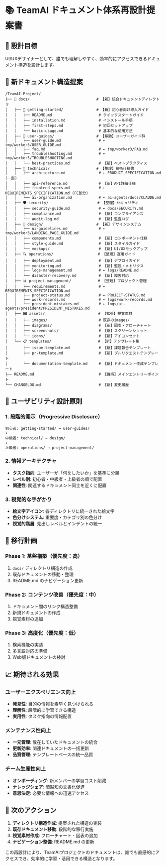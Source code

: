 # 📚 TeamAI ドキュメント体系再設計提案書

## 🎯 設計目標

UI/UXデザイナーとして、誰でも理解しやすく、効率的にアクセスできるドキュメント構造を設計します。

## 📁 新ドキュメント構造提案

```
/TeamAI-Project/
├── 📖 docs/                              # 【新】統合ドキュメントディレクトリ
│   ├── 🚀 getting-started/               # 【新】初心者向け導入ガイド
│   │   ├── README.md                     # クイックスタートガイド
│   │   ├── installation.md               # インストール手順
│   │   ├── first-steps.md                # 初回セットアップ
│   │   └── basic-usage.md                # 基本的な使用方法
│   ├── 👥 user-guides/                   # 【移動】ユーザーガイド群
│   │   ├── user-guide.md                 # ← tmp/worker3/USER_GUIDE.md
│   │   ├── faq.md                        # ← tmp/worker3/FAQ.md
│   │   ├── troubleshooting.md            # ← tmp/worker3/TROUBLESHOOTING.md
│   │   └── best-practices.md             # 【新】ベストプラクティス
│   ├── 🔧 technical/                     # 【整理】技術仕様書
│   │   ├── architecture.md               # ← PRODUCT_SPECIFICATION.md (一部)
│   │   ├── api-reference.md              # 【新】API詳細仕様
│   │   ├── frontend-specs.md             # ← REQUIREMENTS_SPECIFICATION.md (FE部分)
│   │   └── ai-organization.md            # ← ai-agents/docs/CLAUDE.md
│   ├── 🛡️ security/                      # 【整理】セキュリティ
│   │   ├── security-guide.md             # ← docs/SECURITY.md
│   │   ├── compliance.md                 # 【新】コンプライアンス
│   │   └── audit-log.md                  # 【新】監査ログ
│   ├── 🎨 design/                        # 【新】デザインシステム
│   │   ├── ui-guidelines.md              # ← tmp/worker3/LANDING_PAGE_GUIDE.md
│   │   ├── components.md                 # 【新】コンポーネント仕様
│   │   ├── style-guide.md                # 【新】スタイルガイド
│   │   └── mockups/                      # 【新】UI/UXモックアップ
│   ├── 🔍 operations/                    # 【整理】運用ガイド
│   │   ├── deployment.md                 # 【新】デプロイガイド
│   │   ├── monitoring.md                 # 【新】監視・メトリクス
│   │   ├── logs-management.md            # ← logs/README.md
│   │   └── disaster-recovery.md          # 【新】障害対応
│   ├── 📊 project-management/            # 【整理】プロジェクト管理
│   │   ├── requirements.md               # ← REQUIREMENTS_SPECIFICATION.md
│   │   ├── project-status.md             # ← PROJECT-STATUS.md
│   │   ├── work-records.md               # ← logs/work-records.md
│   │   └── president-mistakes.md         # ← logs/ai-agents/president/PRESIDENT_MISTAKES.md
│   ├── 🖼️ assets/                        # 【拡張】視覚素材
│   │   ├── images/                       # 既存のimages/
│   │   ├── diagrams/                     # 【新】図表・フローチャート
│   │   ├── screenshots/                  # 【新】スクリーンショット
│   │   └── icons/                        # 【新】アイコンセット
│   └── 📋 templates/                     # 【新】テンプレート集
│       ├── issue-template.md             # 【新】課題報告テンプレート
│       ├── pr-template.md                # 【新】プルリクエストテンプレート
│       └── documentation-template.md     # 【新】ドキュメント作成テンプレート
├── README.md                             # 【維持】メインエントリーポイント
└── CHANGELOG.md                          # 【新】変更履歴
```

## 🎨 ユーザビリティ設計原則

### 1. 段階的開示（Progressive Disclosure）
```
初心者: getting-started/ → user-guides/
↓
中級者: technical/ → design/
↓  
上級者: operations/ → project-management/
```

### 2. 情報アーキテクチャ
- **タスク指向**: ユーザーが「何をしたいか」を基準に分類
- **レベル別**: 初心者・中級者・上級者の順で配置
- **関連性**: 関連するドキュメント同士を近くに配置

### 3. 視覚的な手がかり
- **絵文字アイコン**: 各ディレクトリに統一された絵文字
- **色分けシステム**: 重要度・カテゴリ別の色分け
- **視覚的階層**: 見出しレベルとインデントの統一

## 🔄 移行計画

### Phase 1: 基盤構築（優先度：高）
1. `docs/` ディレクトリ構造の作成
2. 既存ドキュメントの移動・整理
3. README.md のナビゲーション更新

### Phase 2: コンテンツ改善（優先度：中）
1. ドキュメント間のリンク構造整備
2. 新規ドキュメントの作成
3. 視覚素材の追加

### Phase 3: 高度化（優先度：低）
1. 検索機能の実装
2. 多言語対応の準備
3. Web版ドキュメントの検討

## 📈 期待される効果

### ユーザーエクスペリエンス向上
- **発見性**: 目的の情報を素早く見つけられる
- **理解性**: 段階的に学習できる構造
- **実用性**: タスク指向の情報配置

### メンテナンス性向上
- **一元管理**: 散在していたドキュメントの統合
- **更新効率**: 関連ドキュメントの一括更新
- **品質管理**: テンプレートベースの統一品質

### チーム生産性向上
- **オンボーディング**: 新メンバーの学習コスト削減
- **ナレッジシェア**: 暗黙知の文書化促進
- **意思決定**: 必要な情報への迅速アクセス

## 🎯 次のアクション

1. **ディレクトリ構造作成**: 提案された構造の実装
2. **既存ドキュメント移動**: 段階的な移行実施
3. **視覚素材作成**: フローチャート・図表の追加
4. **ナビゲーション整備**: README.md の更新

この再設計により、TeamAIプロジェクトのドキュメントは、誰でも直感的にアクセスでき、効率的に学習・活用できる構造となります。